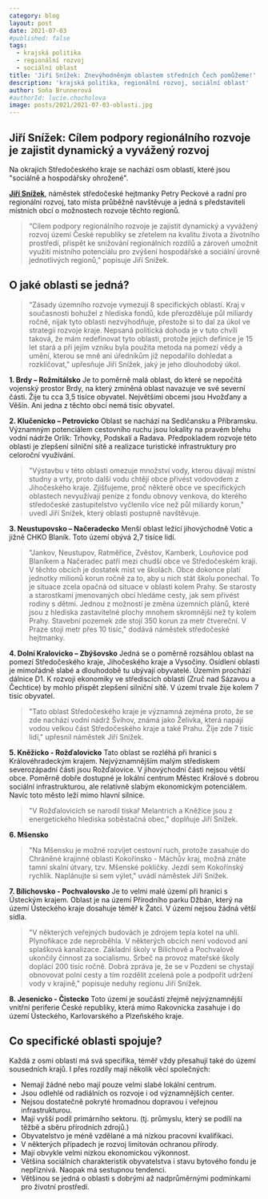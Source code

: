 ```yaml
---
category: blog
layout: post
date: 2021-07-03
#published: false
tags: 
  - krajská politika
  - regionální rozvoj
  - sociální oblast
title: 'Jiří Snížek: Znevýhodněným oblastem středních Čech pomůžeme!'
description: 'krajská politika, regionální rozvoj, sociální oblast'
author: Soňa Brunnerová
#authorId: lucie.chocholova
image: posts/2021/2021-07-03-oblasti.jpg
---
```


## Jiří Snížek: Cílem podpory regionálního rozvoje je zajistit dynamický a vyvážený rozvoj

Na okrajích Středočeského kraje se nachází osm oblastí, které jsou "sociálně a hospodářsky ohrožené".

**[Jiří Snížek](https://stredocesky.pirati.cz/lide/jiri-snizek/)**, náměstek středočeské hejtmanky Petry Peckové a radní pro regionální rozvoj, tato místa průběžně navštěvuje a jedná s představiteli místních obcí o možnostech rozvoje těchto regionů.

> “Cílem podpory regionálního rozvoje je zajistit dynamický a vyvážený rozvoj území České republiky se zřetelem na kvalitu života a životního prostředí, přispět ke snižování regionálních rozdílů a zároveň umožnit využití místního potenciálu pro zvýšení hospodářské a sociální úrovně jednotlivých regionů," popisuje Jiří Snížek.

## O jaké oblasti se jedná?
> “Zásady územního rozvoje vymezují 8 specifických oblastí. Kraj v současnosti bohužel z hlediska fondů, kde přerozděluje půl miliardy ročně, nijak tyto oblasti nezvýhodňuje, přestože si to dal za úkol ve strategii rozvoje kraje. Nepsaná politická dohoda je v tuto chvíli taková, že mám redefinovat tyto oblasti, protože jejich definice je 15 let stará a při jejím vzniku byla použita metoda na pomezí vědy a umění, kterou se mně ani úředníkům již nepodařilo dohledat a rozklíčovat," upřesňuje Jiří Snížek, jaký je jeho dlouhodobý úkol.


**1. Brdy – Rožmitálsko**
Je to poměrně malá oblast, do které se nepočítá vojenský prostor Brdy, na který zmíněná oblast navazuje ve své severní části. Žije tu cca 3,5 tisíce obyvatel. Největšími obcemi jsou Hvožďany a Věšín. Ani jedna z těchto obcí nemá tisíc obyvatel.

**2. Klučenicko – Petrovicko**
Oblast se nachází na Sedlčansku a Příbramsku. Významným potenciálem cestovního ruchu jsou lokality na pravém břehu vodní nádrže Orlík: Trhovky, Podskalí a Radava. Předpokladem rozvoje této oblasti je zlepšení silniční sítě a realizace turistické infrastruktury pro celoroční využívání.
> "Výstavbu v této oblasti omezuje množství vody, kterou dávají místní studny a vrty, proto další vodu chtějí obce přivést vodovodem z Jihočeského kraje. Zjišťujeme, proč některé obce ve specifických oblastech nevyužívají peníze z fondu obnovy venkova, do kterého středočeské zastupitelstvo vyčlenilo více než půl miliardy korun," uvedl Jiří Snížek, který oblasti postupně navštěvuje.

**3. Neustupovsko – Načeradecko**
Menší oblast ležící jihovýchodně Votic a jižně CHKO Blaník. Toto území obývá 2,7 tisíce lidí.

> "Jankov, Neustupov, Ratměřice, Zvěstov, Kamberk, Louňovice pod Blaníkem a Načeradec patří mezi chudší obce ve Středočeském kraji. V těchto obcích je dostatek míst ve školách. Obce dokonce platí jednotky milionů korun ročně za to, aby u nich stát školu ponechal. To je situace zcela opačná od situace v oblasti kolem Prahy. Se starosty a starostkami jmenovaných obcí hledáme cesty, jak sem přivést rodiny s dětmi. Jednou z možností je změna územních plánů, které jsou z hlediska zastavitelné plochy mnohem skromnější než ty kolem Prahy. Stavební pozemek zde stojí 350 korun za metr čtvereční. V Praze stojí metr přes 10 tisíc," dodává náměstek středočeské hejtmanky.

**4. Dolní Kralovicko – Zbýšovsko**
Jedná se o poměrně rozsáhlou oblast na pomezí Středočeského kraje, Jihočeského kraje a Vysočiny. Osídlení oblasti je mimořádně slabé a dlouhodobě tu ubývají obyvatelé. Územím prochází dálnice D1. K rozvoji ekonomiky ve střediscích oblasti (Zruč nad Sázavou a Čechtice) by mohlo přispět zlepšení silniční sítě. V území trvale žije kolem 7 tisíc obyvatel. 

> "Tato oblast Středočeského kraje je významná zejména proto, že se zde nachází vodní nádrž Švihov, známá jako Želivka, která napájí vodou velkou část Středočeského kraje a také Prahu. Žije zde 7 tisíc lidí," upřesnil náměstek Jiří Snížek.

**5. Kněžicko - Rožďalovicko**
Tato oblast se rozléhá při hranici s Královéhradeckým krajem. Nejvýznamnějším malým střediskem severozápadní části jsou Rožďalovice. V jihovýchodní části nejsou větší obce. Poměrně  dobře dostupné je lokální centrum Městec Králové s dobrou sociální infrastrukturou, ale relativně slabým ekonomickým potenciálem. Navíc toto město leží mimo hlavní silnice. 

> "V Rožďalovicích se narodil tiskař Melantrich a Kněžice jsou z energetického hlediska soběstačná obec," doplňuje Jiří Snížek.

**6. Mšensko**

> "Na Mšensku je možné rozvíjet cestovní ruch, protože zasahuje do Chráněné krajinné oblasti Kokořínsko - Máchův kraj, možná znáte tamní skalní útvary, tzv. Mšenské pokličky. Jezdí sem Kokořínský rychlík. Naplánujte si sem výlet," uvádí náměstek Jiří Snížek.

**7. Bílichovsko - Pochvalovsko**
Je to velmi malé území při hranici s Ústeckým krajem. Oblast je na území Přírodního parku Džbán, který na území Ústeckého kraje dosahuje téměř k Žatci. V území nejsou žádná větší sídla.

> "V některých veřejných budovách je zdrojem tepla kotel na uhlí. Plynofikace zde neproběhla. V některých obcích není vodovod ani splašková kanalizace. Základní školy v Bílichově a Pochvalově ukončily činnost za socialismu. Srbeč na provoz mateřské školy doplácí 200 tisíc ročně. Dobrá zpráva je, že se v Pozdeni se chystají obnovovat polní cesty a tím rozdělit zcelená pole a podpořit udržení vody v krajině," popisuje neduhy regionu Jiří Snížek.
 
**8. Jesenicko - Čistecko**
Toto území je součástí zřejmě nejvýznamnější vnitřní periferie České republiky, která mimo Rakovnicka zasahuje i do území Ústeckého, Karlovarského a Plzeňského kraje.

## Co specifické oblasti spojuje?
Každá z osmi oblastí má svá specifika, téměř vždy přesahují také do území sousedních krajů. I přes rozdíly mají několik věcí společných:
* Nemají žádné nebo mají pouze velmi slabé lokální centrum.
* Jsou odlehlé od radiálních os rozvoje i od významnějších center.
* Nejsou dostatečně pokryté hromadnou dopravou i veřejnou infrastrukturou.
* Mají vyšší podíl primárního sektoru. (tj. průmyslu, který se podílí na těžbě a sběru přírodních zdrojů.)
* Obyvatelstvo je méně vzdělané a má nízkou pracovní kvalifikaci.
* V některých případech je rozvoj limitován ochranou přírody.
* Mají obvykle velmi nízkou ekonomickou výkonnost.
* Většina sociálních charakteristik obyvatelstva i stavu bytového fondu je nepříznivá. Naopak má sestupnou tendenci.
* Většinou se jedná o oblasti s dobrými až nadprůměrnými podmínkami pro životní prostředí.


